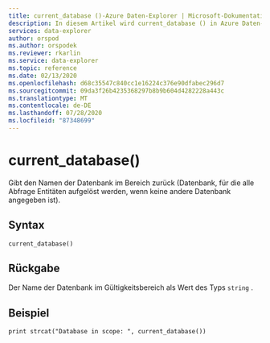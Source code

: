 ```yaml
---
title: current_database ()-Azure Daten-Explorer | Microsoft-Dokumentation
description: In diesem Artikel wird current_database () in Azure Daten-Explorer beschrieben.
services: data-explorer
author: orspod
ms.author: orspodek
ms.reviewer: rkarlin
ms.service: data-explorer
ms.topic: reference
ms.date: 02/13/2020
ms.openlocfilehash: d68c35547c840cc1e16224c376e90dfabec296d7
ms.sourcegitcommit: 09da3f26b4235368297b8b9b604d4282228a443c
ms.translationtype: MT
ms.contentlocale: de-DE
ms.lasthandoff: 07/28/2020
ms.locfileid: "87348699"
---
```

# <a name="current_database"></a>current_database()

Gibt den Namen der Datenbank im Bereich zurück (Datenbank, für die alle Abfrage Entitäten aufgelöst werden, wenn keine andere Datenbank angegeben ist).

## <a name="syntax"></a>Syntax

`current_database()`

## <a name="returns"></a>Rückgabe

Der Name der Datenbank im Gültigkeitsbereich als Wert des Typs `string` .

## <a name="example"></a>Beispiel

```kusto
print strcat("Database in scope: ", current_database())
```